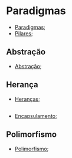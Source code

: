 # Paradigmas

- [Paradigmas](https://i.imgur.com/FFOYuKv.png);
- [Pilares](https://i.imgur.com/62p7W7P.png);

## Abstração

- [Abstração](https://i.imgur.com/0uNesgE.png);

## Herança

- [Heranças](https://i.imgur.com/zc4EwL6.png);

## 

- [Encapsulamento](https://i.imgur.com/NGDyU2b.png);

## Polimorfismo

- [Polimorfismo](https://i.imgur.com/ORjwdFI.png);
